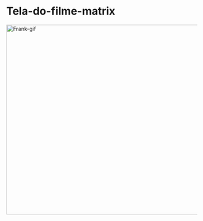 # Tela-do-filme-matrix

<img align="left" alt="Frank-gif" height="500" width="1000" src="matrix.gif">
